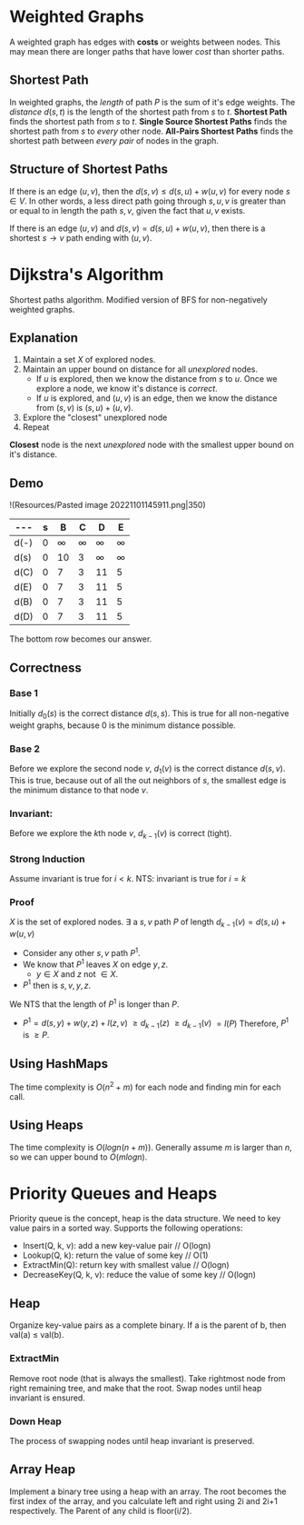 # Weighted Graphs
A weighted graph has edges with **costs** or weights between nodes. This may mean there are longer paths that have lower *cost* than shorter paths.

## Shortest Path
In weighted graphs, the *length* of path $P$ is the sum of it's edge weights.
The *distance* $d(s, t)$ is the length of the shortest path from $s$ to $t$.
**Shortest Path** finds the shortest path from $s$ to $t$.
**Single Source Shortest Paths** finds the shortest path from $s$ to *every* other node.
**All-Pairs Shortest Paths** finds the shortest path between *every pair* of nodes in the graph.

## Structure of Shortest Paths
If there is an edge $(u,v)$, then the $d(s, v) \leq d(s,u) + w(u,v)$ for every node $s \in V$. In other words, a less direct path going through $s, u, v$ is greater than or equal to in length the path $s, v$, given the fact that $u,v$ exists.

If there is an edge $(u,v)$ and $d(s,v) = d(s,u) + w(u,v)$, then there is a shortest $s \rightarrow v$ path ending with $(u,v)$.

# Dijkstra's Algorithm
Shortest paths algorithm. Modified version of BFS for non-negatively weighted graphs.

## Explanation
1. Maintain a set $X$ of explored nodes.
2. Maintain an upper bound on distance for all *unexplored* nodes.
	- If $u$ is explored, then we know the distance from $s$ to $u$. Once we explore a node, we know it's distance is *correct*.
	- If $u$ is explored, and $(u,v)$ is an edge, then we know the distance from $(s,v)$ is $(s,u) + (u, v)$.
3. Explore the "closest" unexplored node
4. Repeat

**Closest** node is the next *unexplored* node with the smallest upper bound on it's distance.

## Demo
!(Resources/Pasted image 20221101145911.png|350)

| ---  | s   | B        | C        | D        | E        |
| ---- | --- | -------- | -------- | -------- | -------- |
| d(-) | 0   | $\infty$ | $\infty$ | $\infty$ | $\infty$ |
| d(s) | 0   | 10       | 3        | $\infty$ | $\infty$ |
| d(C) | 0   | 7        | 3        | 11       | 5        |
| d(E) | 0   | 7        | 3        | 11       | 5        |
| d(B) | 0   | 7        | 3        | 11       | 5        |
| d(D) | 0   | 7        | 3        | 11       | 5        |
The bottom row becomes our answer.

## Correctness
### Base 1
Initially $d_0(s)$ is the correct distance $d(s,s)$.
This is true for all non-negative weight graphs, because 0 is the minimum distance possible.

### Base 2
Before we explore the second node $v$, $d_1(v)$ is the correct distance $d(s,v)$.
This is true, because out of all the out neighbors of $s$, the smallest edge is the minimum distance to that node $v$.

### Invariant:
Before we explore the $k$th node $v$, $d_{k-1}(v)$ is correct (tight).

### Strong Induction
Assume invariant is true for $i < k$.
NTS: invariant is true for $i = k$

### Proof
$X$ is the set of explored nodes.
$\exists$ a $s, v$ path $P$ of length $d_{k-1}(v) = d(s,u) + w(u,v)$
- Consider any other $s,v$ path $P^1$.
- We know that $P^1$ leaves $X$ on edge $y,z$.
	- $y \in X$ and $z$ not $\in X$.
- $P^1$ then is $s,v,y,z$.

We NTS that the length of $P^1$ is longer than $P$.
- $P^1 = d(s,y) + w(y,z) + l(z,v)$ $\geq d_{k-1}(z)$ $\geq d_{k-1}(v)$ $= l(P)$
Therefore, $P^1$ is $\geq P$.

## Using HashMaps
The time complexity is $O(n^2 + m)$ for each node and finding min for each call.

## Using Heaps
The time complexity is $O(logn(n+m))$. Generally assume $m$ is larger than $n$, so we can upper bound to $O(mlogn)$.

# Priority Queues and Heaps
Priority queue is the concept, heap is the data structure. We need to key value pairs in a sorted way. Supports the following operations:
- Insert(Q, k, v): add a new key-value pair // O(logn)
- Lookup(Q, k): return the value of some key // O(1)
- ExtractMin(Q): return key with smallest value // O(logn)
- DecreaseKey(Q, k, v): reduce the value of some key // O(logn)

## Heap
Organize key-value pairs as a complete binary. If a is the parent of b, then val(a) $\leq$ val(b).

### ExtractMin
Remove root node (that is always the smallest). Take rightmost node from right remaining tree, and make that the root. Swap nodes until heap invariant is ensured.

### Down Heap
The process of swapping nodes until heap invariant is preserved.

## Array Heap
Implement a binary tree using a heap with an array. The root becomes the first index of the array, and you calculate left and right using 2i and 2i+1 respectively. The Parent of any child is floor(i/2).

